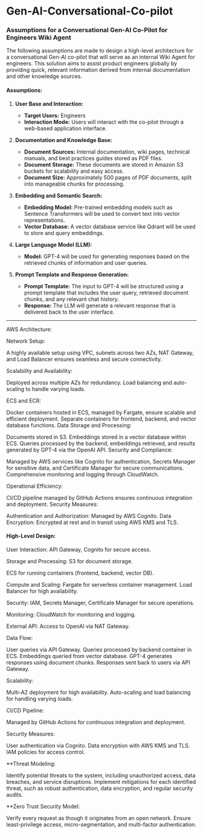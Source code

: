 # Gen-AI-Conversational-Co-pilot

### Assumptions for a Conversational Gen-AI Co-Pilot for Engineers Wiki Agent

The following assumptions are made to design a high-level architecture for a conversational Gen-AI co-pilot that will serve as an internal Wiki Agent for engineers. This solution aims to assist product engineers globally by providing quick, relevant information derived from internal documentation and other knowledge sources.

#### Assumptions:

1. **User Base and Interaction:**
   - **Target Users:** Engineers
   - **Interaction Mode:** Users will interact with the co-pilot through a web-based application interface.

2. **Documentation and Knowledge Base:**
   - **Document Sources:** Internal documentation, wiki pages, technical manuals, and best practices guides stored as PDF files.
   - **Document Storage:** These documents are stored in Amazon S3 buckets for scalability and easy access.
   - **Document Size:** Approximately 500 pages of PDF documents, split into manageable chunks for processing.

3. **Embedding and Semantic Search:**
   - **Embedding Model:** Pre-trained embedding models such as Sentence Transformers will be used to convert text into vector representations.
   - **Vector Database:** A vector database service like Qdrant will be used to store and query embeddings.

4. **Large Language Model (LLM):**
   - **Model:** GPT-4 will be used for generating responses based on the retrieved chunks of information and user queries.

5. **Prompt Template and Response Generation:**
   - **Prompt Template:** The input to GPT-4 will be structured using a prompt template that includes the user query, retrieved document chunks, and any relevant chat history.
   - **Response:** The LLM will generate a relevant response that is delivered back to the user interface.


-----------------------------------

AWS Architecture:

Network Setup:

A highly available setup using VPC, subnets across two AZs, NAT Gateway, and Load Balancer ensures seamless and secure connectivity.

Scalability and Availability:

Deployed across multiple AZs for redundancy.
Load balancing and auto-scaling to handle varying loads.

ECS and ECR:

Docker containers hosted in ECS, managed by Fargate, ensure scalable and efficient deployment.
Separate containers for frontend, backend, and vector database functions.
Data Storage and Processing:

Documents stored in S3.
Embeddings stored in a vector database within ECS.
Queries processed by the backend, embeddings retrieved, and results generated by GPT-4 via the OpenAI API.
Security and Compliance:

Managed by AWS services like Cognito for authentication, Secrets Manager for sensitive data, and Certificate Manager for secure communications.
Comprehensive monitoring and logging through CloudWatch.

Operational Efficiency:

CI/CD pipeline managed by GitHub Actions ensures continuous integration and deployment.
Security Measures:

Authentication and Authorization: Managed by AWS Cognito.
Data Encryption: Encrypted at rest and in transit using AWS KMS and TLS.


#### High-Level Design:

User Interaction:
API Gateway, Cognito for secure access.

Storage and Processing:
S3 for document storage.

ECS for running containers (frontend, backend, vector DB).

Compute and Scaling:
Fargate for serverless container management.
Load Balancer for high availability.

Security:
IAM, Secrets Manager, Certificate Manager for secure operations.

Monitoring:
CloudWatch for monitoring and logging.

External API:
Access to OpenAI via NAT Gateway.

Data Flow:

User queries via API Gateway.
Queries processed by backend container in ECS.
Embeddings queried from vector database.
GPT-4 generates responses using document chunks.
Responses sent back to users via API Gateway.


Scalability:

Multi-AZ deployment for high availability.
Auto-scaling and load balancing for handling varying loads.

CI/CD Pipeline:

Managed by GitHub Actions for continuous integration and deployment.


Security Measures:

User authentication via Cognito.
Data encryption with AWS KMS and TLS.
IAM policies for access control.

**Threat Modeling:

Identify potential threats to the system, including unauthorized access, data breaches, and service disruptions.
Implement mitigations for each identified threat, such as robust authentication, data encryption, and regular security audits.

**Zero Trust Security Model:

Verify every request as though it originates from an open network.
Ensure least-privilege access, micro-segmentation, and multi-factor authentication.
